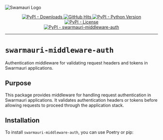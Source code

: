 ![Swamauri Logo](https://res.cloudinary.com/dbjmpekvl/image/upload/v1730099724/Swarmauri-logo-lockup-2048x757_hww01w.png)

<p align="center">
    <a href="https://pypi.org/project/swarmauri-middleware-auth/">
        <img src="https://img.shields.io/pypi/dm/swarmauri-middleware-auth" alt="PyPI - Downloads"/>
    </a>
    <a href="https://github.com/swarmauri/swarmauri-sdk/pkgs/pkgs/swarmauri-middleware-auth">
        <img src="https://hits.seeyoufarm.com/api/count/incr/badge.svg?url=https://github.com/swarmauri/swarmauri-sdk/pkgs/pkgs/swarmauri-middleware-auth&count_bg=%2379C83D&title_bg=%23555555&icon=&icon_color=%23E7E7E7&title=hits&edge_flat=false" alt="GitHub Hits"/>
    </a>
    <a href="https://pypi.org/project/swarmauri-middleware-auth/">
        <img src="https://img.shields.io/pypi/pyversions/swarmauri-middleware-auth" alt="PyPI - Python Version"/>
    </a>
    <a href="https://pypi.org/project/swarmauri-middleware-auth/">
        <img src="https://img.shields.io/pypi/l/swarmauri-middleware-auth" alt="PyPI - License"/>
    </a>
    <br />
    <a href="https://pypi.org/project/swarmauri-middleware-auth/">
        <img src="https://img.shields.io/pypi/v/swarmauri-middleware-auth?label=swarmauri-middleware-auth&color=green" alt="PyPI - swarmauri-middleware-auth"/>
    </a>
</p>

---

# `swarmauri-middleware-auth`

Authentication middleware for validating request headers and tokens in Swarmauri applications.

## Purpose

This package provides middleware for handling request authentication in Swarmauri applications. It validates authentication headers or tokens before allowing requests to proceed through the application stack.

## Installation

To install `swarmauri-middleware-auth`, you can use Poetry or pip: